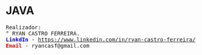 <h1>JAVA</h1>

<pre>
Realizador:
° RYAN CASTRO FERREIRA.
<b style="color: blue;">LinkdIn </b>- <a href="https://www.linkedin.com/in/ryan-castro-ferreira">https://www.linkedin.com/in/ryan-castro-ferreira/</a>
<b style="color: red;">Email </b>- ryancasf@gmail.com
</pre>
